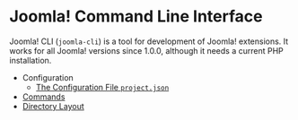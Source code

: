 # Joomla! Command Line Interface

Joomla! CLI (`joomla-cli`) is a tool for development of Joomla! extensions.
It works for all Joomla! versions since 1.0.0, although it needs a current PHP installation.

* Configuration
    * [The Configuration File `project.json`](project-json.md)
* [Commands](commands.md)
* [Directory Layout](directory-layout.md)

